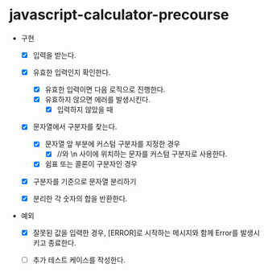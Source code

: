 # javascript-calculator-precourse

- 구현

  - [x] 입력을 받는다.

  - [x] 유효한 입력인지 확인한다.

    - [x] 유효한 입력이면 다음 로직으로 진행한다.
    - [x] 유효하지 않으면 에러를 발생시킨다.
      - [x] 입력하지 않았을 때

  - [x] 문자열에서 구분자를 찾는다.

    - [x] 문자열 앞 부분에 커스텀 구분자를 지정한 경우
      - [x] //와 \n 사이에 위치하는 문자를 커스텀 구분자로 사용한다.
    - [x] 쉼표 또는 콜론이 구분자인 경우

  - [x] 구분자를 기준으로 문자열 분리하기

  - [x] 분리한 각 숫자의 합을 반환한다.

- 예외

  - [x] 잘못된 값을 입력한 경우, [ERROR]로 시작하는 메시지와 함께 Error를 발생시키고 종료한다.

  - [ ] 추가 테스트 케이스를 작성한다.
